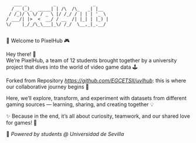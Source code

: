```
   ___ _          _              _     
  / _ (_)_  _____| | /\  /\_   _| |__  
 / /_)/ \ \/ / _ \ |/ /_/ / | | | '_ \ 
/ ___/| |>  <  __/ / __  /| |_| | |_) |
\/    |_/_/\_\___|_\/ /_/  \__,_|_.__/ 
                                       
```                                      
                                      

🌈 Welcome to PixelHub 🎮

Hey there! 👋 <br>
We’re PixelHub, a team of 12 students brought together by a university project that dives into the world of video game data 🕹️

Forked from Repository *https://github.com/EGCETSII/uvlhub*: this is where our collaborative journey begins 🚀

Here, we’ll explore, transform, and experiment with datasets from different gaming sources — learning, sharing, and creating together 💡

✨ Because in the end, it’s all about curiosity, teamwork, and our shared love for games! 🎯

👾 *Powered by students @ Universidad de Sevilla*
